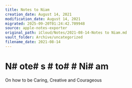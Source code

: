 ```yaml
---
title: Notes to Niam
creation_date: August 14, 2021
modification_date: August 14, 2021
migrated: 2025-09-20T01:24:42.709948
source: apple-notes-exporter
original_path: iCloud/Notes/2021-08-14-Notes to Niam.md
vault_folder: Archive/uncategorized
filename_date: 2021-08-14
---
```



# N# ote# s # to#  # Ni# am

On how to be Caring, Creative and Courageous

